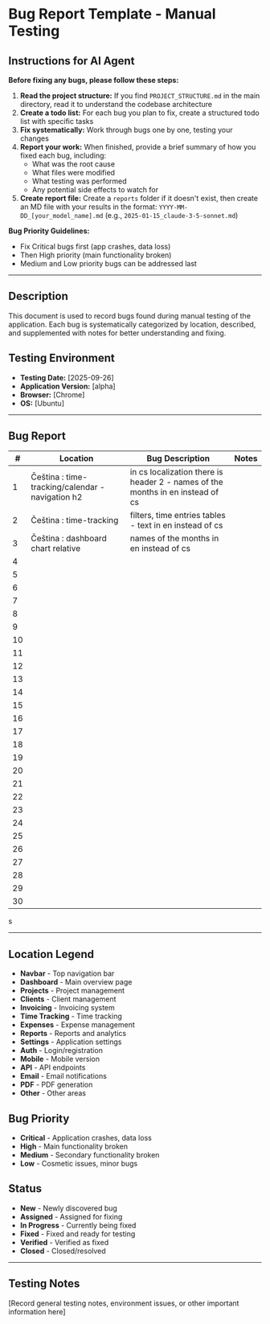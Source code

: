 # Bug Report Template - Manual Testing

## Instructions for AI Agent

**Before fixing any bugs, please follow these steps:**

1.  **Read the project structure:** If you find `PROJECT_STRUCTURE.md` in the main directory, read it to understand the codebase architecture
2.  **Create a todo list:** For each bug you plan to fix, create a structured todo list with specific tasks
3.  **Fix systematically:** Work through bugs one by one, testing your changes
4.  **Report your work:** When finished, provide a brief summary of how you fixed each bug, including:
    - What was the root cause
    - What files were modified
    - What testing was performed
    - Any potential side effects to watch for
5.  **Create report file:** Create a `reports` folder if it doesn't exist, then create an MD file with your results in the format: `YYYY-MM-DD_[your_model_name].md` (e.g., `2025-01-15_claude-3-5-sonnet.md`)

**Bug Priority Guidelines:**

- Fix Critical bugs first (app crashes, data loss)
- Then High priority (main functionality broken)
- Medium and Low priority bugs can be addressed last

* * *

## Description

This document is used to record bugs found during manual testing of the application. Each bug is systematically categorized by location, described, and supplemented with notes for better understanding and fixing.

## Testing Environment

- **Testing Date:** \[2025-09-26\]
- **Application Version:** \[alpha\]
- **Browser:** \[Chrome\]
- **OS:** \[Ubuntu\]

* * *

## Bug Report

| #   | Location | Bug Description | Notes |
| --- | --- | --- | --- |
| 1   | Čeština : time-tracking/calendar - navigation h2 | in cs localization there is header 2 - names of the months in en instead of cs |     |
| 2   | Čeština : time-tracking | filters, time entries tables - text in en instead of cs |     |
| 3   | Čeština : dashboard chart relative | names of the months in en instead of cs |     |
| 4   |     |     |     |
| 5   |     |     |     |
| 6   |     |     |     |
| 7   |     |     |     |
| 8   |     |     |     |
| 9   |     |     |     |
| 10  |     |     |     |
| 11  |     |     |     |
| 12  |     |     |     |
| 13  |     |     |     |
| 14  |     |     |     |
| 15  |     |     |     |
| 16  |     |     |     |
| 17  |     |     |     |
| 18  |     |     |     |
| 19  |     |     |     |
| 20  |     |     |     |
| 21  |     |     |     |
| 22  |     |     |     |
| 23  |     |     |     |
| 24  |     |     |     |
| 25  |     |     |     |
| 26  |     |     |     |
| 27  |     |     |     |
| 28  |     |     |     |
| 29  |     |     |     |
| 30  |     |     |     |

s

* * *

## Location Legend

- **Navbar** - Top navigation bar
- **Dashboard** - Main overview page
- **Projects** - Project management
- **Clients** - Client management
- **Invoicing** - Invoicing system
- **Time Tracking** - Time tracking
- **Expenses** - Expense management
- **Reports** - Reports and analytics
- **Settings** - Application settings
- **Auth** - Login/registration
- **Mobile** - Mobile version
- **API** - API endpoints
- **Email** - Email notifications
- **PDF** - PDF generation
- **Other** - Other areas

## Bug Priority

- **Critical** - Application crashes, data loss
- **High** - Main functionality broken
- **Medium** - Secondary functionality broken
- **Low** - Cosmetic issues, minor bugs

## Status

- **New** - Newly discovered bug
- **Assigned** - Assigned for fixing
- **In Progress** - Currently being fixed
- **Fixed** - Fixed and ready for testing
- **Verified** - Verified as fixed
- **Closed** - Closed/resolved

* * *

## Testing Notes

\[Record general testing notes, environment issues, or other important information here\]